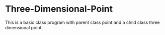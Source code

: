 # Three-Dimensional-Point
This is a basic class program with parent class point and a child class three dimensional point.
